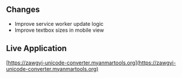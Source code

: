 ## Changes

* Improve service worker update logic
* Improve textbox sizes in mobile view

## Live Application

[https://zawgyi-unicode-converter.myanmartools.org](https://zawgyi-unicode-converter.myanmartools.org)
